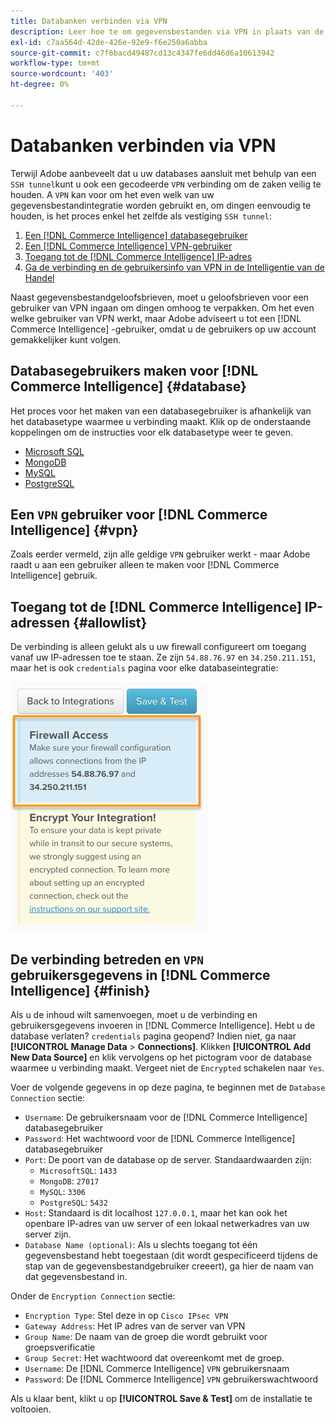 ```yaml
---
title: Databanken verbinden via VPN
description: Leer hoe te om gegevensbestanden via VPN in plaats van de Tunnel van SSH te verbinden.
exl-id: c7aa564d-42de-426e-92e9-f6e250a6abba
source-git-commit: c7f6bacd49487cd13c4347fe6dd46d6a10613942
workflow-type: tm+mt
source-wordcount: '403'
ht-degree: 0%

---
```


# Databanken verbinden via VPN

Terwijl Adobe aanbeveelt dat u uw databases aansluit met behulp van een `SSH tunnel`kunt u ook een gecodeerde `VPN` verbinding om de zaken veilig te houden. A `VPN` kan voor om het even welk van uw gegevensbestandintegratie worden gebruikt en, om dingen eenvoudig te houden, is het proces enkel het zelfde als vestiging `SSH tunnel`:

1. [Een [!DNL Commerce Intelligence] databasegebruiker](#database)
1. [Een [!DNL Commerce Intelligence] VPN-gebruiker](#vpn)
1. [Toegang tot de [!DNL Commerce Intelligence] IP-adres](#allowlist)
1. [Ga de verbinding en de gebruikersinfo van VPN in de Intelligentie van de Handel](#finish)

Naast gegevensbestandgeloofsbrieven, moet u geloofsbrieven voor een gebruiker van VPN ingaan om dingen omhoog te verpakken. Om het even welke gebruiker van VPN werkt, maar Adobe adviseert u tot een [!DNL Commerce Intelligence] -gebruiker, omdat u de gebruikers op uw account gemakkelijker kunt volgen.

## Databasegebruikers maken voor [!DNL Commerce Intelligence] {#database}

Het proces voor het maken van een databasegebruiker is afhankelijk van het databasetype waarmee u verbinding maakt. Klik op de onderstaande koppelingen om de instructies voor elk databasetype weer te geven.

* [Microsoft SQL](../integrations/microsoft-sql-server.md)
* [MongoDB](../integrations/databases-via-a-vpn.md)
* [MySQL](../integrations/mysql-via-a-direct-connection.md)
* [PostgreSQL](../integrations/postgresql.md)

## Een `VPN` gebruiker voor [!DNL Commerce Intelligence] {#vpn}

Zoals eerder vermeld, zijn alle geldige `VPN` gebruiker werkt - maar Adobe raadt u aan een gebruiker alleen te maken voor [!DNL Commerce Intelligence] gebruik.

## Toegang tot de [!DNL Commerce Intelligence] IP-adressen {#allowlist}

De verbinding is alleen gelukt als u uw firewall configureert om toegang vanaf uw IP-adressen toe te staan. Ze zijn `54.88.76.97` en `34.250.211.151`, maar het is ook `credentials` pagina voor elke databaseintegratie:

![MBI_Allow_Access_IPs.png](../../../assets/MBI_allow_access_IPs.png)

## De verbinding betreden en `VPN` gebruikersgegevens in [!DNL Commerce Intelligence] {#finish}

Als u de inhoud wilt samenvoegen, moet u de verbinding en gebruikersgegevens invoeren in [!DNL Commerce Intelligence]. Hebt u de database verlaten? `credentials` pagina geopend? Indien niet, ga naar **[!UICONTROL Manage Data** > **Connections]**. Klikken **[!UICONTROL Add New Data Source]** en klik vervolgens op het pictogram voor de database waarmee u verbinding maakt. Vergeet niet de `Encrypted` schakelen naar `Yes`.

Voer de volgende gegevens in op deze pagina, te beginnen met de `Database Connection` sectie:

* `Username`: De gebruikersnaam voor de [!DNL Commerce Intelligence] databasegebruiker
* `Password`: Het wachtwoord voor de [!DNL Commerce Intelligence] databasegebruiker
* `Port`: De poort van de database op de server. Standaardwaarden zijn:
   * `MicrosoftSQL`: `1433`
   * `MongoDB`: `27017`
   * `MySQL`: `3306`
   * `PostgreSQL`: `5432`
* `Host`: Standaard is dit localhost `127.0.0.1`, maar het kan ook het openbare IP-adres van uw server of een lokaal netwerkadres van uw server zijn.
* `Database Name (optional)`: Als u slechts toegang tot één gegevensbestand hebt toegestaan (dit wordt gespecificeerd tijdens de stap van de gegevensbestandgebruiker creeert), ga hier de naam van dat gegevensbestand in.

Onder de `Encryption Connection` sectie:

* `Encryption Type`: Stel deze in op `Cisco IPsec VPN`
* `Gateway Address`: Het IP adres van de server van VPN
* `Group Name`: De naam van de groep die wordt gebruikt voor groepsverificatie
* `Group Secret`: Het wachtwoord dat overeenkomt met de groep.
* `Username`: De [!DNL Commerce Intelligence] `VPN` gebruikersnaam
* `Password`: De [!DNL Commerce Intelligence] `VPN` gebruikerswachtwoord

Als u klaar bent, klikt u op **[!UICONTROL Save & Test]** om de installatie te voltooien.
